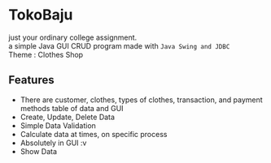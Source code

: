 # TokoBaju
just your ordinary college assignment.<br>
a simple Java GUI CRUD program made with `Java Swing and JDBC` <br>
Theme : Clothes Shop

## Features
- There are customer, clothes, types of clothes, transaction, and payment methods table of data and GUI
- Create, Update, Delete Data
- Simple Data Validation
- Calculate data at times, on specific process
- Absolutely in GUI :v
- Show Data
